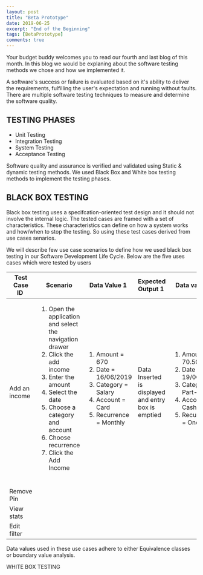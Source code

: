 ```yaml
---
layout: post
title: "Beta Prototype"
date: 2019-06-25
excerpt: "End of the Beginning"
tags: [BetaPrototype]
comments: true
---
```


Your budget buddy welcomes you to read our fourth and last blog of this month. In this blog we would be explaning about the software testing methods we chose and how we implemented it.

<p>A software's success or failure is evaluated based on it's ability to deliver the requirements, fulfilling the user's expectation and running without faults. There are multiple software testing techniques to measure and determine the software quality.</p>

<h2>TESTING PHASES</h2>
<ul>
<li>Unit Testing</li>
<li>Integration Testing</li>
<li>System Testing</li>
<li>Acceptance Testing</li>
</ul>

<p>Software quality and assurance is verified and validated using Static & dynamic testing methods. We used Black Box and White box testing methods to implement the testing phases.</p>


<h2>BLACK BOX TESTING </h2>
<p> Black box testing uses a specifcation-oriented test design and it should not involve the internal logic. The tested cases are framed with a set of characteristics. These characteristics can define on how a system works and how/when to stop the testing. So using these test cases derived from use cases senarios. </p>

<p>We will describe few use case scenarios to define how we used black box testing in our Software Development Life Cycle. Below are the five uses cases which were tested by users</p>

<table>
<thead>
<tr>
<th>Test Case ID&nbsp;</th>
<th>Scenario</th>
<th>Data Value 1&nbsp;</th>
<th>Expected Output 1&nbsp;</th>
<th>Data value 2&nbsp;</th>
<th>Expected Output 2&nbsp;</th>
<th>Actual Result&nbsp;</th> 
</tr>
</thead>
<tbody>
<tr>
<td>Add an income</td>
<td>
  <ol>
    <li>Open the application and select the navigation drawer</li>
    <li>Click the add income </li>
    <li>Enter the amount </li>
    <li>Select the date </li>
    <li>Choose a category and account </li>
    <li>Choose recurrence </li>
    <li>Click the Add Income </li>
  </ol> &nbsp;
</td>

<td>
  <ol>
    <li>Amount = 670</li>
    <li>Date = 16/06/2019 </li>
    <li>Category = Salary </li>
    <li>Account = Card</li>
    <li>Recurrence = Monthly</li>
  </ol>
  &nbsp;</td>

<td>
  Data Inserted is displayed and entry box is emptied &nbsp;</td>

<td>
  <ol>
    <li>Amount = 70.50</li>
    <li>Date = 19/06/2019 </li>
    <li>Category = Part-time </li>
    <li>Account = Cash</li>
    <li>Recurrence = One Time</li>
  </ol>&nbsp;
</td>

<td>
  Data Inserted is displayed and entry box is emptied &nbsp;</td>

<td>
  Data Inserted is displayed and entry box is emptied &nbsp;</td>
</tr>
<tr>
<td>Remove Pin</td>
<td>&nbsp;</td>
<td>&nbsp;</td>
<td>&nbsp;</td>
<td>&nbsp;</td>
<td>&nbsp;</td>
</tr>
<tr>
<td>View stats</td>
<td>&nbsp;</td>
<td>&nbsp;</td>
<td>&nbsp;</td>
<td>&nbsp;</td>
<td>&nbsp;</td>
</tr>
<tr>
<td>Edit filter</td>
<td>&nbsp;</td>
<td>&nbsp;</td>
<td>&nbsp;</td>
<td>&nbsp;</td>
<td>&nbsp;</td>
</tr>
</table>
<p>Data values used in these use cases adhere to either Equivalence classes or boundary value analysis.</p>

WHITE BOX TESTING
